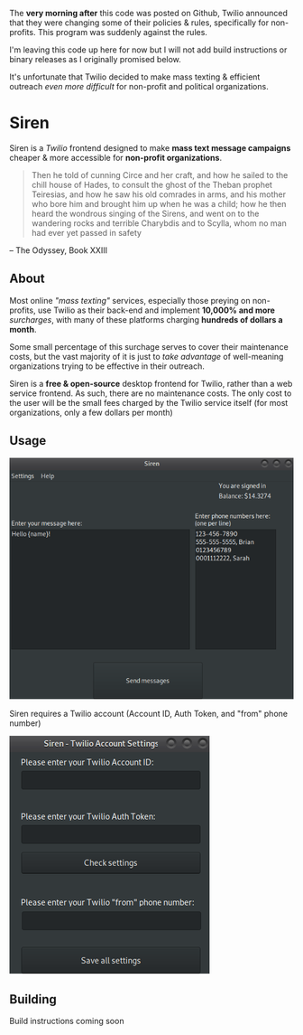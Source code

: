 The **very morning after** this code was posted on Github, Twilio announced that they were changing some of their policies & rules, specifically for non-profits. This program was suddenly against the rules.

I'm leaving this code up here for now but I will not add build instructions or binary releases as I originally promised below.

It's unfortunate that Twilio decided to make mass texting & efficient outreach *even more difficult* for non-profit and political organizations.

# Siren

Siren is a *Twilio* frontend designed to make **mass text message campaigns** cheaper & more accessible for **non-profit organizations**.

> Then he told of cunning Circe and her craft, and how he sailed to the chill house of Hades, to consult the ghost of the Theban prophet Teiresias, and how he saw his old comrades in arms, and his mother who bore him and brought him up when he was a child; how he then heard the wondrous singing of the Sirens, and went on to the wandering rocks and terrible Charybdis and to Scylla, whom no man had ever yet passed in safety

– The Odyssey, Book XXIII

## About

Most online *"mass texting"* services, especially those preying on non-profits, use Twilio as their back-end and implement **10,000% and more** *surcharges*, with many of these platforms charging **hundreds of dollars a month**.

Some small percentage of this surchage serves to cover their maintenance costs, but the vast majority of it is just to *take advantage* of well-meaning organizations trying to be effective in their outreach.

Siren is a **free & open-source** desktop frontend for Twilio, rather than a web service frontend. As such, there are no maintenance costs. The only cost to the user will be the small fees charged by the Twilio service itself (for most organizations, only a few dollars per month)

## Usage

![Screenshot](./siren-gui.png)

Siren requires a Twilio account (Account ID, Auth Token, and "from" phone number)

![Screenshot](./siren-signin.png)

## Building

Build instructions coming soon
